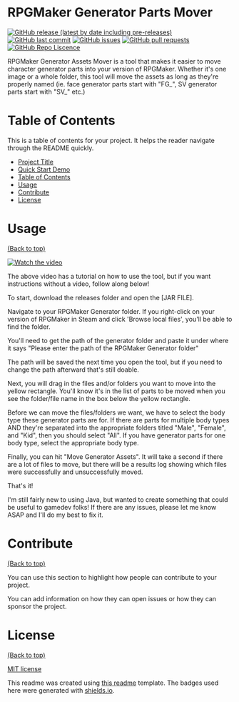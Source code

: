 
# RPGMaker Generator Parts Mover

[![GitHub release (latest by date including pre-releases)](https://img.shields.io/github/v/release/gensuta/RPGMaker_Generator_Parts_Mover?include_prereleases)](https://img.shields.io/github/v/release/gensuta/RPGMaker_Generator_Parts_Mover?include_prereleases)
[![GitHub last commit](https://img.shields.io/github/last-commit/gensuta/RPGMaker_Generator_Parts_Mover)](https://img.shields.io/github/last-commit/gensuta/RPGMaker_Generator_Parts_Mover)
[![GitHub issues](https://img.shields.io/github/issues-raw/gensuta/RPGMaker_Generator_Parts_Mover)](https://img.shields.io/github/issues-raw/gensuta/RPGMaker_Generator_Parts_Mover)
[![GitHub pull requests](https://img.shields.io/github/issues-pr/gensuta/RPGMaker_Generator_Parts_Mover)](https://img.shields.io/github/issues-pr/gensuta/RPGMaker_Generator_Parts_Mover)
[![GitHub Repo Liscence](https://img.shields.io/github/license/gensuta/RPGMaker_Generator_Parts_Mover)](https://img.shields.io/github/license/gensuta/RPGMaker_Generator_Parts_Mover)

RPGMaker Generator Assets Mover is a tool that makes it easier to move character generator parts into your version of RPGMaker. Whether it's one image or a whole folder, this tool will move the assets as long as they're properly named (ie. face generator parts start with "FG_", SV generator parts start with "SV_" etc.)


# Table of Contents

This is a table of contents for your project. It helps the reader navigate through the README quickly.
- [Project Title](#project-title)
- [Quick Start Demo](#quick-start-demo)
- [Table of Contents](#table-of-contents)
- [Usage](#usage)
- [Contribute](#contribute)
- [License](#license)


# Usage
[(Back to top)](#table-of-contents)

[![Watch the video](https://img.youtube.com/vi/<VIDEO_ID>/hqdefault.jpg)](https://www.youtube.com/embed/<VIDEO_ID>)


The above video has a tutorial on how to use the tool, but if you want instructions without a video, follow along below!

To start, download the releases folder and open the [JAR FILE].

Navigate to your RPGMaker Generator folder. If you right-click on your version of RPGMaker in Steam and click 'Browse local files', you'll be able to find the folder. 

You'll need to get the path of the generator folder and paste it under where it says 
"Please enter the path of the RPGMaker Generator folder"

The path will be saved the next time you open the tool, but if you need to change the path afterward that's still doable.

Next, you will drag in the files and/or folders you want to move into the yellow rectangle. You'll know it's in the list of parts to be moved when you see the folder/file name in the box below the yellow rectangle.

Before we can move the files/folders we want, we have to select the body type these generator parts are for. If there are parts for multiple body types AND they're separated into the appropriate folders titled "Male", "Female", and "Kid", then you should select "All". If you have generator parts for one body type, select the appropriate body type.

Finally, you can hit "Move Generator Assets". It will take a second if there are a lot of files to move, but there will be a results log showing which files were successfully and unsuccessfully moved.

That's it! 

I'm still fairly new to using Java, but wanted to create something that could be useful to gamedev folks!
If there are any issues, please let me know ASAP and I'll do my best to fix it.


# Contribute
[(Back to top)](#table-of-contents)

You can use this section to highlight how people can contribute to your project.

You can add information on how they can open issues or how they can sponsor the project.


# License
[(Back to top)](#table-of-contents)

[MIT license](./LICENSE)

This readme was created using [this readme](README-template.md) template.
The badges used here were generated with [shields.io](https://shields.io/).

